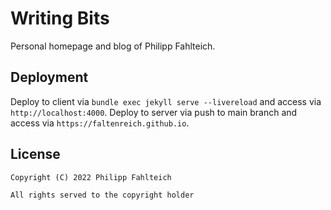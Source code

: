 # Writing Bits

Personal homepage and blog of Philipp Fahlteich.

## Deployment

Deploy to client via `bundle exec jekyll serve --livereload` and access via `http://localhost:4000`.
Deploy to server via push to main branch and access via `https://faltenreich.github.io`.

## License

    Copyright (C) 2022 Philipp Fahlteich

    All rights served to the copyright holder